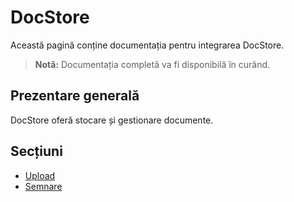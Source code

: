 # DocStore

Această pagină conține documentația pentru integrarea DocStore.

> **Notă:** Documentația completă va fi disponibilă în curând.

## Prezentare generală

DocStore oferă stocare și gestionare documente.

## Secțiuni

- [Upload](upload.md)
- [Semnare](semnare.md)